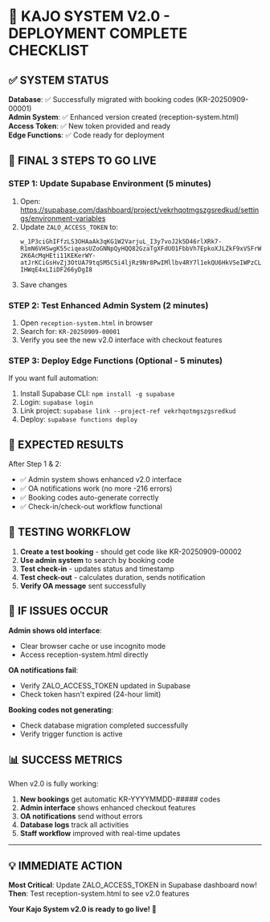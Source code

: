 # 🎯 KAJO SYSTEM V2.0 - DEPLOYMENT COMPLETE CHECKLIST

## ✅ SYSTEM STATUS

**Database**: ✅ Successfully migrated with booking codes (KR-20250909-00001)  
**Admin System**: ✅ Enhanced version created (reception-system.html)  
**Access Token**: ✅ New token provided and ready  
**Edge Functions**: ✅ Code ready for deployment  

## 🚀 FINAL 3 STEPS TO GO LIVE

### STEP 1: Update Supabase Environment (5 minutes)
1. Open: https://supabase.com/dashboard/project/vekrhqotmgszgsredkud/settings/environment-variables
2. Update `ZALO_ACCESS_TOKEN` to:
   ```
   w_1P3ciGhIFfzLS3OHAaAk3qKG1W2VarjuL_I3y7voJ2k5D46rlXRk7-R1mN6VHSwgK55ciqeasUZoGNNpQyHQQ82GzaTgXFdUO1FbbVh7EpkoXJLZkF9xVSFrWtIPa1rQ8eV0ufdYtdjIrs0Is75FYD1qal7AuEgPOpGc0QasE2coKJGYgNKvsgEWGUGQTQmjSs93X3WNgwvp0WEqwNUyhR8riLGO8Q_C4sL1C_hXdjZorgEHs01_gADrmp79OIv8WjJsPYbcIYvoLHN4ALBAZUOKqkOvGZ_TuX21rlaq7r-2K6AcMqHEti11KEKerWY-atJrKCiGsHvZj3OtUA79tqSM5C5i4ljRz9Nr8PwIMllbv4RY7l1ekQU6HkVSeIWPzCLLW8_Zh5kWWGEYxyGl-IHWqE4xLIiDF266yDgI8
   ```
3. Save changes

### STEP 2: Test Enhanced Admin System (2 minutes)
1. Open `reception-system.html` in browser
2. Search for: `KR-20250909-00001`
3. Verify you see the new v2.0 interface with checkout features

### STEP 3: Deploy Edge Functions (Optional - 5 minutes)
If you want full automation:
1. Install Supabase CLI: `npm install -g supabase`
2. Login: `supabase login`
3. Link project: `supabase link --project-ref vekrhqotmgszgsredkud`
4. Deploy: `supabase functions deploy`

## 🎉 EXPECTED RESULTS

After Step 1 & 2:
- ✅ Admin system shows enhanced v2.0 interface  
- ✅ OA notifications work (no more -216 errors)
- ✅ Booking codes auto-generate correctly
- ✅ Check-in/check-out workflow functional

## 📱 TESTING WORKFLOW

1. **Create a test booking** - should get code like KR-20250909-00002
2. **Use admin system** to search by booking code
3. **Test check-in** - updates status and timestamp
4. **Test check-out** - calculates duration, sends notification
5. **Verify OA message** sent successfully

## 🔧 IF ISSUES OCCUR

**Admin shows old interface**: 
- Clear browser cache or use incognito mode
- Access reception-system.html directly

**OA notifications fail**:
- Verify ZALO_ACCESS_TOKEN updated in Supabase
- Check token hasn't expired (24-hour limit)

**Booking codes not generating**:
- Check database migration completed successfully
- Verify trigger function is active

## 📊 SUCCESS METRICS

When v2.0 is fully working:
1. **New bookings** get automatic KR-YYYYMMDD-##### codes
2. **Admin interface** shows enhanced checkout features  
3. **OA notifications** send without errors
4. **Database logs** track all activities
5. **Staff workflow** improved with real-time updates

---

## 💡 IMMEDIATE ACTION

**Most Critical**: Update ZALO_ACCESS_TOKEN in Supabase dashboard now!  
**Then**: Test reception-system.html to see v2.0 features

**Your Kajo System v2.0 is ready to go live! 🚀**
